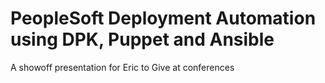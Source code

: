 # PeopleSoft Deployment Automation using DPK, Puppet and Ansible
A showoff presentation for Eric to Give at conferences
